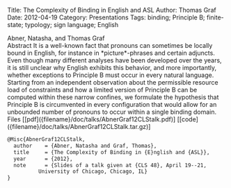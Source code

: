 Title: The Complexity of Binding in English and ASL
Author: Thomas Graf
Date: 2012-04-19
Category: Presentations
Tags: binding; Principle B; finite-state; typology; sign language; English

<div markdown class="authors">
Abner, Natasha, and Thomas Graf
</div>

<div markdown class="abstract">
<span id="abstract-title">Abstract</span>
It is a well-known fact that pronouns can sometimes be locally bound in English, for instance in *picture*-phrases and certain adjuncts.
Even though many different analyses have been developed over the years, it is still unclear why English exhibits this behavior, and more importantly, whether exceptions to Principle B must occur in every natural language.
Starting from an independent observation about the permissible resource load of constraints and how a limited version of Principle B can be computed within these narrow confines, we formulate the hypothesis that Principle B is circumvented in every configuration that would allow for an unbounded number of pronouns to occur within a single binding domain.
</div>

<div markdown class="files">
<span id="files-title">Files</span>
[[pdf]({filename}/doc/talks/AbnerGraf12CLStalk.pdf)]
[[code]({filename}/doc/talks/AbnerGraf12CLStalk.tar.gz)]
</div>

~~~latex
@Misc{AbnerGraf12CLStalk,
  author	= {Abner, Natasha and Graf, Thomas},
  title		= {The Complexity of Binding in {E}nglish and {ASL}},
  year		= {2012},
  note		= {Slides of a talk given at {CLS 48}, April 19--21,
		  University of Chicago, Chicago, IL}
}
~~~
